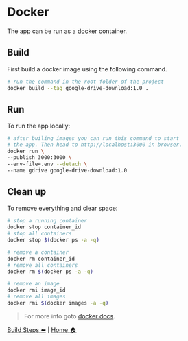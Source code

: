 # Docker

The app can be run as a [docker](https://docs.docker.com/engine/install/) container.

## Build
First build a docker image using the following command.
```bash
# run the command in the root folder of the project
docker build --tag google-drive-download:1.0 .
```

## Run
To run the app locally:
```bash
# after builing images you can run this command to start
# the app. Then head to http://localhost:3000 in browser.
docker run \
--publish 3000:3000 \
--env-file=.env --detach \
--name gdrive google-drive-download:1.0
```

## Clean up
To remove everything and clear space:
```bash
# stop a running container
docker stop container_id
# stop all containers
docker stop $(docker ps -a -q)

# remove a container
docker rm container_id
# remove all containers
docker rm $(docker ps -a -q)

# remove an image
docker rmi image_id
# remove all images
docker rmi $(docker images -a -q)
```

> For more info goto [docker docs](https://www.digitalocean.com/community/tutorials/how-to-remove-docker-images-containers-and-volumes).


[Build Steps :arrow_left:](./build.md) |
[Home :house:](../README.md)
